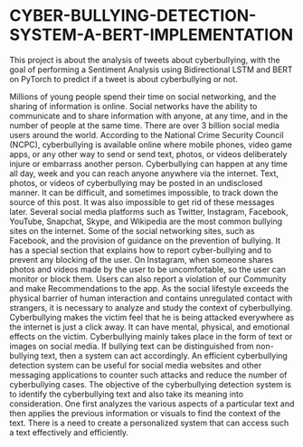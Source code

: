 # CYBER-BULLYING-DETECTION-SYSTEM-A-BERT-IMPLEMENTATION
This project is about the analysis of tweets about cyberbullying, with the goal of performing a Sentiment Analysis using Bidirectional LSTM and BERT on PyTorch to predict if a tweet is about cyberbullying or not.

Millions of young people spend their time on social networking, and the sharing of information is online. Social networks have the ability to communicate and to share information with anyone, at any time, and in the number of people at the same time. There are over 3 billion social media users around the world. According to the National Crime Security Council (NCPC), cyberbullying is available online where mobile phones, video game apps, or any other way to send or send text, photos, or videos deliberately injure or embarrass another person. Cyberbullying can happen at any time all day, week and you can reach anyone anywhere via the internet. Text, photos, or videos of cyberbullying may be posted in an undisclosed manner. It can be difficult, and sometimes impossible, to track down the source of this post. It was also impossible to get rid of these messages later. Several social media platforms such as Twitter, Instagram, Facebook, YouTube, Snapchat, Skype, and Wikipedia are the most common bullying sites on the internet. Some of the social networking sites, such as Facebook, and the provision of guidance on the prevention of bullying. It has a special section that explains how to report cyber-bullying and to prevent any blocking of the user. On Instagram, when someone shares photos and videos made by the user to be uncomfortable, so the user can monitor or block them. Users can also report a violation of our Community and make Recommendations to the app. As the social lifestyle exceeds the physical barrier of human interaction and contains unregulated contact with strangers, it is necessary to analyze and study the context of cyberbullying. Cyberbullying makes the victim feel that he is being attacked everywhere as the internet is just a click away. It can have mental, physical, and emotional effects on the victim. Cyberbullying mainly takes place in the form of text or images on social media. If bullying text can be distinguished from non-bullying text, then a system can act accordingly. An efficient cyberbullying detection system can be useful for social media websites and other messaging applications to counter such attacks and reduce the number of cyberbullying cases. The objective of the cyberbullying detection system is to identify the cyberbullying text and also take its meaning into consideration. One first analyzes the various aspects of a particular text and then applies the previous information or visuals to find the context of the text. There is a need to create a personalized system that can access such a text effectively and efficiently.
